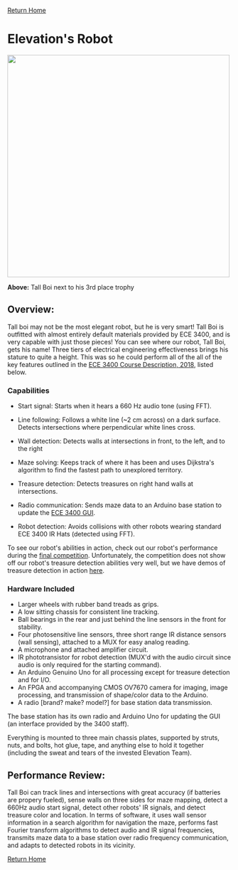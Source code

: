 [Return Home](https://ece3400-team14.github.io/Team-14-Website/)
# Elevation's Robot

<img src="https://user-images.githubusercontent.com/12742304/49548573-21d1cf00-f8b4-11e8-9a2c-1888b377abac.jpeg" width="500" />

**Above:** Tall Boi next to his 3rd place trophy

## Overview:
Tall boi may not be the most elegant robot, but he is very smart! Tall Boi is outfitted with almost entirely default materials provided by ECE 3400, and is very capable with just those pieces! You can see where our robot, Tall Boi, gets his name! Three tiers of electrical engineering effectiveness brings his stature to quite a height. This was so he could perform all of the all of the key features outlined in the [ECE 3400 Course Description, 2018](https://cei-lab.github.io/ece3400-2018/courseDescription.html), listed below.


### Capabilities

- Start signal: Starts when it hears a 660 Hz audio tone (using FFT).

- Line following: Follows a white line (~2 cm across) on a dark surface. Detects intersections where perpendicular white lines cross.

- Wall detection: Detects walls at intersections in front, to the left, and to the right

- Maze solving: Keeps track of where it has been and uses Dijkstra's algorithm to find the fastest path to unexplored territory.

- Treasure detection: Detects treasures on right hand walls at intersections.

- Radio communication: Sends maze data to an Arduino base station to update the [ECE 3400 GUI](https://github.com/backhous/ece3400-maze-gui).

- Robot detection: Avoids collisions with other robots wearing standard ECE 3400 IR Hats (detected using FFT).

To see our robot's abilities in action, check out our robot's performance during the [final competition](../finalCompetition.md). Unfortunately, the competition does not show off our robot's treasure detection abilities very well, but we have demos of treasure detection in action [here]().

### Hardware Included

* Larger wheels with rubber band treads as grips.
* A low sitting chassis for consistent line tracking.
* Ball bearings in the rear and just behind the line sensors in the front for stability.
* Four photosensitive line sensors, three short range IR distance sensors (wall sensing), attached to a MUX for easy analog reading.
* A microphone and attached amplifier circuit.
* IR phototransistor for robot detection (MUX'd with the audio circuit since audio is only required for the starting command).
* An Arduino Genuino Uno for all processing except for treasure detection and for I/O.
* An FPGA and accompanying CMOS OV7670 camera for imaging, image processing, and transmission of shape/color data to the Arduino.
* A radio [brand? make? model?] for base station data transmission.

The base station has its own radio and Arduino Uno for updating the GUI (an interface provided by the 3400 staff).

Everything is mounted to three main chassis plates, supported by struts, nuts, and bolts, hot glue, tape, and anything else to hold it together (including the sweat and tears of the invested Elevation Team).


## Performance Review:

Tall Boi can track lines and intersections with great accuracy (if batteries are propery fueled), sense walls on three sides
for maze mapping, detect a 660Hz audio start signal, detect other robots' IR signals, and detect treasure color and location.
In terms of software, it uses wall sensor information in a search algorithm for navigation the maze,
performs fast Fourier transform algorithms to detect audio and IR signal frequencies, transmits maze data to a base station over radio frequency communication, and adapts to detected robots in its vicinity.

[Return Home](https://ece3400-team14.github.io/Team-14-Website/)
